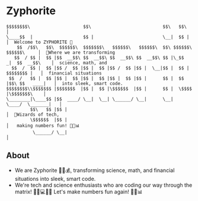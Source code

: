 # Zyphorite 
```
$$$$$$$$\                    $$\                           $$\   $$\                  │  
\____$$  |                   $$ |                          \__|  $$ |                 │  Welcome to ZYPHORITE 👋
    $$  /$$\   $$\  $$$$$$\  $$$$$$$\   $$$$$$\   $$$$$$\  $$\ $$$$$$\    $$$$$$\     │  🌟Where we are transforming 
   $$  / $$ |  $$ |$$  __$$\ $$  __$$\ $$  __$$\ $$  __$$\ $$ |\_$$  _|  $$  __$$\    │  science, math, and 
  $$  /  $$ |  $$ |$$ /  $$ |$$ |  $$ |$$ /  $$ |$$ |  \__|$$ |  $$ |    $$$$$$$$ |   │  financial situations 
 $$  /   $$ |  $$ |$$ |  $$ |$$ |  $$ |$$ |  $$ |$$ |      $$ |  $$ |$$\ $$   ____|   │  into sleek, smart code.
$$$$$$$$\\$$$$$$$ |$$$$$$$  |$$ |  $$ |\$$$$$$  |$$ |      $$ |  \$$$$  |\$$$$$$$\    │
\________|\____$$ |$$  ____/ \__|  \__| \______/ \__|      \__|   \____/  \_______|   │
         $$\   $$ |$$ |                                                               │  🌟Wizards of tech,
         \$$$$$$  |$$ |                                                               │   making numbers fun! 🎉👾📊
          \______/ \__|                                                               │
```


## About
- We are Zyphorite 🌟🔢💰, transforming science, math, and financial situations into sleek, smart code.
- We're tech and science enthusiasts who are coding our way through the matrix! 🧙‍♂️💻✨🚀 Let's make numbers fun again! 🎉👾📊
